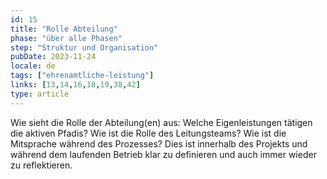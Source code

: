 ```yaml
---
id: 15
title: "Rolle Abteilung"
phase: "über alle Phasen"
step: "Struktur und Organisation"
pubDate: 2023-11-24
locale: de
tags: ["ehrenamtliche-leistung"]
links: [13,14,16,18,19,38,42]
type: article
---
```


Wie sieht die Rolle der Abteilung(en) aus: Welche Eigenleistungen tätigen die aktiven Pfadis? Wie ist die Rolle des Leitungsteams? Wie ist die Mitsprache während des Prozesses? Dies ist innerhalb des Projekts und während dem laufenden Betrieb klar zu definieren und auch immer wieder zu reflektieren.
